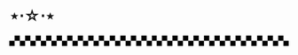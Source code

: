 # ⋆⋅☆⋅⋆ 
![](https://github.com/massdestructi0n/disturbingthepeace/blob/main/IMG-8864.gif?raw=true)
